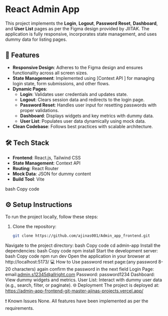 # React Admin App 

This project implements the **Login**, **Logout**, **Password Reset**, **Dashboard**, and **User List** pages as per the Figma design provided by JIITAK. The application is fully responsive, incorporates state management, and uses dummy data for listing pages.

## 🚀 Features

- **Responsive Design**: Adheres to the Figma design and ensures functionality across all screen sizes.
- **State Management**: Implemented using [Context API ] for managing login state, form submissions, and other flows.
- **Dynamic Pages**:
  - **Login**: Validates user credentials and updates state.
  - **Logout**: Clears session data and redirects to the login page.
  - **Password Reset**: Handles user input for resetting passwords with proper validations.
  - **Dashboard**: Displays widgets and key metrics with dummy data.
  - **User List**: Populates user data dynamically using mock data.
- **Clean Codebase**: Follows best practices with scalable architecture.

## 🛠 Tech Stack

- **Frontend**: React.js, Tailwind CSS
- **State Management**: Context API 
- **Routing**: React Router
- **Mock Data**: JSON for dummy content
- **Build Tool**: Vite 

bash
Copy code

## ⚙️ Setup Instructions

To run the project locally, follow these steps:

1. Clone the repository:
   ```bash
   git clone https://github.com/ajinas001/Admin_app_frontend.git
Navigate to the project directory:
bash
Copy code
cd admin-app
Install the dependencies:
bash
Copy code
npm install
Start the development server:
bash
Copy code
npm run dev
Open the application in your browser at  http://localhost:5173/
💻 How to Use
password reset page:(any password 8-20 characters)
again confirm the password in the next field
Login Page:
email:admin.s12345@allright.com
Password: password1234
Dashboard: View dummy widgets and metrics.
User List: Interact with dummy user data (e.g., search, filter, or paginate).
🌐 Deployment
The project is deployed at: https://admin-app-frontend-git-master-ajinas-projects.vercel.app/

❗ Known Issues
None. All features have been implemented as per the requirements.
